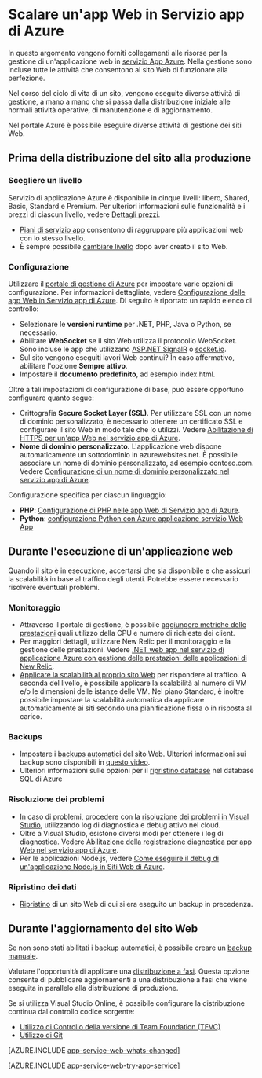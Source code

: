 <properties 
	pageTitle="Scalare un'app Web in Servizio app di Azure" 
	description="Collegamenti a risorse per la gestione di un'applicazione web nel servizio di applicazione Azure." 
	services="app-service\web" 
	documentationCenter="" 
	authors="erikre" 
	manager="wpickett" 
	editor=""/>

<tags 
	ms.service="app-service-web" 
	ms.workload="web" 
	ms.tgt_pltfrm="na" 
	ms.devlang="na" 
	ms.topic="article" 
	ms.date="07/31/2015" 
	ms.author="erikre"/>

# Scalare un'app Web in Servizio app di Azure

In questo argomento vengono forniti collegamenti alle risorse per la gestione di un'applicazione web in [servizio App Azure](http://go.microsoft.com/fwlink/?LinkId=529714). Nella gestione sono incluse tutte le attività che consentono al sito Web di funzionare alla perfezione.

Nel corso del ciclo di vita di un sito, vengono eseguite diverse attività di gestione, a mano a mano che si passa dalla distribuzione iniziale alle normali attività operative, di manutenzione e di aggiornamento.

Nel portale Azure è possibile eseguire diverse attività di gestione dei siti Web.

## Prima della distribuzione del sito alla produzione

### Scegliere un livello

Servizio di applicazione Azure è disponibile in cinque livelli: libero, Shared, Basic, Standard e Premium. Per ulteriori informazioni sulle funzionalità e i prezzi di ciascun livello, vedere [Dettagli prezzi](/pricing/details/app-service/).

- [Piani di servizio app](../app-service/azure-web-sites-web-hosting-plans-in-depth-overview.md) consentono di raggruppare più applicazioni web con lo stesso livello.
- È sempre possibile [cambiare livello](web-sites-scale.md) dopo aver creato il sito Web.

### Configurazione

Utilizzare il [portale di gestione di Azure](https://portal.azure.com/) per impostare varie opzioni di configurazione. Per informazioni dettagliate, vedere [Configurazione delle app Web in Servizio app di Azure](web-sites-configure.md). Di seguito è riportato un rapido elenco di controllo:

- Selezionare le **versioni runtime** per .NET, PHP, Java o Python, se necessario.
- Abilitare **WebSocket** se il sito Web utilizza il protocollo WebSocket. Sono incluse le app che utilizzano [ASP.NET SignalR](http://www.asp.net/signalr) o [socket.io](web-sites-nodejs-chat-app-socketio.md).
- Sul sito vengono eseguiti lavori Web continui? In caso affermativo, abilitare l'opzione **Sempre attivo**.
- Impostare il **documento predefinito**, ad esempio index.html.

Oltre a tali impostazioni di configurazione di base, può essere opportuno configurare quanto segue:

- Crittografia **Secure Socket Layer (SSL)**. Per utilizzare SSL con un nome di dominio personalizzato, è necessario ottenere un certificato SSL e configurare il sito Web in modo tale che lo utilizzi. Vedere [Abilitazione di HTTPS per un'app Web nel servizio app di Azure](web-sites-configure-ssl-certificate.md).
- **Nome di dominio personalizzato.** L'applicazione web dispone automaticamente un sottodominio in azurewebsites.net. È possibile associare un nome di dominio personalizzato, ad esempio contoso.com. Vedere [Configurazione di un nome di dominio personalizzato nel servizio app di Azure](web-sites-custom-domain-name.md).

Configurazione specifica per ciascun linguaggio:

- **PHP**: [Configurazione di PHP nelle app Web di Servizio app di Azure](web-sites-php-configure.md).
- **Python**: [configurazione Python con Azure applicazione servizio Web App](web-sites-python-configure.md)


## Durante l'esecuzione di un'applicazione web

Quando il sito è in esecuzione, accertarsi che sia disponibile e che assicuri la scalabilità in base al traffico degli utenti. Potrebbe essere necessario risolvere eventuali problemi.

### Monitoraggio

- Attraverso il portale di gestione, è possibile [aggiungere metriche delle prestazioni](web-sites-monitor.md) quali utilizzo della CPU e numero di richieste dei client.
- Per maggiori dettagli, utilizzare New Relic per il monitoraggio e la gestione delle prestazioni. Vedere [.NET web app nel servizio di applicazione Azure con gestione delle prestazioni delle applicazioni di New Relic](store-new-relic-web-sites-dotnet-application-performance-management.md).
- [Applicare la scalabilità al proprio sito Web](web-sites-scale.md) per rispondere al traffico. A seconda del livello, è possibile applicare la scalabilità al numero di VM e/o le dimensioni delle istanze delle VM. Nel piano Standard, è inoltre possibile impostare la scalabilità automatica da applicare automaticamente ai siti secondo una pianificazione fissa o in risposta al carico.  
 
### Backups

- Impostare i [backups automatici](web-sites-backup.md) del sito Web. Ulteriori informazioni sui backup sono disponibili in [questo video](http://azure.microsoft.com/documentation/videos/azure-websites-automatic-and-easy-backup/).
- Ulteriori informazioni sulle opzioni per il [ripristino database](http://msdn.microsoft.com/library/azure/hh852669.aspx) nel database SQL di Azure

### Risoluzione dei problemi

- In caso di problemi, procedere con la [risoluzione dei problemi in Visual Studio](web-sites-dotnet-troubleshoot-visual-studio.md#remotedebug), utilizzando log di diagnostica e debug attivo nel cloud. 
- Oltre a Visual Studio, esistono diversi modi per ottenere i log di diagnostica. Vedere [Abilitazione della registrazione diagnostica per app Web nel servizio app di Azure](web-sites-enable-diagnostic-log.md).
- Per le applicazioni Node.js, vedere [Come eseguire il debug di un'applicazione Node.js in Siti Web di Azure](web-sites-nodejs-debug.md).

### Ripristino dei dati

- [Ripristino](web-sites-restore.md) di un sito Web di cui si era eseguito un backup in precedenza.


## Durante l'aggiornamento del sito Web

Se non sono stati abilitati i backup automatici, è possibile creare un [backup manuale](web-sites-backup.md).

Valutare l'opportunità di applicare una [distribuzione a fasi](web-sites-staged-publishing.md). Questa opzione consente di pubblicare aggiornamenti a una distribuzione a fasi che viene eseguita in parallelo alla distribuzione di produzione.

Se si utilizza Visual Studio Online, è possibile configurare la distribuzione continua dal controllo codice sorgente:

- [Utilizzo di Controllo della versione di Team Foundation (TFVC)](../cloud-services-continuous-delivery-use-vso.md) 
- [Utilizzo di Git](../cloud-services-continuous-delivery-use-vso-git.md)
 
[AZURE.INCLUDE [app-service-web-whats-changed](../../includes/app-service-web-whats-changed.md)]

[AZURE.INCLUDE [app-service-web-try-app-service](../../includes/app-service-web-try-app-service.md)]
 
<!-- Anchors. -->


[Before you deploy your site to production]: #before-you-deploy-your-site-to-production
[While your website is running]: #while-your-website-is-running
[When you update your website]: #when-you-update-your-website

  

<!---HONumber=Oct15_HO3-->
